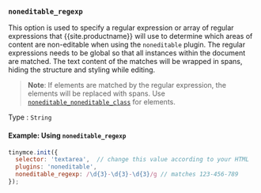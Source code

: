 ### `noneditable_regexp`

This option is used to specify a regular expression or array of regular expressions that {{site.productname}} will use to determine which areas of content are non-editable when using the `noneditable` plugin. The regular expressions needs to be global so that all instances within the document are matched. The text content of the matches will be wrapped in spans, hiding the structure and styling while editing.

> **Note**: If elements are matched by the regular expression, the elements will be replaced with spans. Use [`noneditable_noneditable_class`](#noneditable_noneditable_class) for elements.

Type
: `String`

#### Example: Using `noneditable_regexp`

```js
tinymce.init({
  selector: 'textarea',  // change this value according to your HTML
  plugins: 'noneditable',
  noneditable_regexp: /\d{3}-\d{3}-\d{3}/g // matches 123-456-789
});
```

